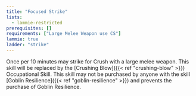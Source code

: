 ```yaml
---
title: "Focused Strike"
lists:
  - lammie-restricted
prerequisites: []
requirements: ["Large Melee Weapon use CS"]
lammie: true
ladder: "strike"
---
```


Once per 10 minutes may strike for Crush with a large melee weapon. This skill will be replaced by the [Crushing Blow]({{< ref "crushing-blow" >}}) Occupational Skill. This skill may not be purchased by anyone with the skill [Goblin Resilience]({{< ref "goblin-resilience" >}}) and prevents the purchase of Goblin Resilience.
